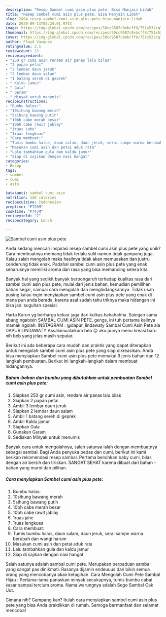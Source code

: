 ```yaml
---
description: "Resep Sambel cumi asin plus pete, Bisa Manjain Lidah"
title: "Resep Sambel cumi asin plus pete, Bisa Manjain Lidah"
slug: 2494-resep-sambel-cumi-asin-plus-pete-bisa-manjain-lidah
date: 2020-09-13T05:24:01.974Z
image: https://img-global.cpcdn.com/recipes/50cc9587c8ebcff8/751x532cq70/sambel-cumi-asin-plus-pete-foto-resep-utama.jpg
thumbnail: https://img-global.cpcdn.com/recipes/50cc9587c8ebcff8/751x532cq70/sambel-cumi-asin-plus-pete-foto-resep-utama.jpg
cover: https://img-global.cpcdn.com/recipes/50cc9587c8ebcff8/751x532cq70/sambel-cumi-asin-plus-pete-foto-resep-utama.jpg
author: Floyd Vasquez
ratingvalue: 3.5
reviewcount: 13
recipeingredient:
- "250 gr cumi asin rendam air panas lalu bilas"
- "2 papan petai"
- "3 lembar daun jeruk"
- "2 lembar daun salam"
- "1 batang sereh di geprek"
- " Kaldu jamur"
- " Gula"
- " Garam"
- " Minyak untuk menumis"
recipeinstructions:
- "Bumbu halus:"
- "10sihung bawang merah"
- "5sihung bawang putih"
- "10bh cabe merah besar"
- "10bh cabe rawit jablay"
- "1ruas jahe"
- "1ruas lengkuas"
- "Cara membuat:"
- "Tumis bumbu halus, daun salam, daun jeruk, serai sampe warna berubah dan wangi harum"
- "Masukan cumi asin dan petai aduk rata"
- "Lalu tambahkan gula dan kaldu jamur"
- "Siap di sajikan dengan nasi hangat"
categories:
- Resep
tags:
- sambel
- cumi
- asin

katakunci: sambel cumi asin 
nutrition: 150 calories
recipecuisine: Indonesian
preptime: "PT20M"
cooktime: "PT43M"
recipeyield: "2"
recipecategory: Lunch

---
```



![Sambel cumi asin plus pete](https://img-global.cpcdn.com/recipes/50cc9587c8ebcff8/751x532cq70/sambel-cumi-asin-plus-pete-foto-resep-utama.jpg)

Anda sedang mencari inspirasi resep sambel cumi asin plus pete yang unik? Cara membuatnya memang tidak terlalu sulit namun tidak gampang juga. Kalau salah mengolah maka hasilnya tidak akan memuaskan dan justru cenderung tidak enak. Padahal sambel cumi asin plus pete yang enak seharusnya memiliki aroma dan rasa yang bisa memancing selera kita.

Banyak hal yang sedikit banyak berpengaruh terhadap kualitas rasa dari sambel cumi asin plus pete, mulai dari jenis bahan, kemudian pemilihan bahan segar, sampai cara mengolah dan menghidangkannya. Tidak usah pusing kalau ingin menyiapkan sambel cumi asin plus pete yang enak di mana pun anda berada, karena asal sudah tahu triknya maka hidangan ini bisa jadi suguhan spesial.

Harta Karun yg berharga keluar juga dari kulkas.hahahahha. Saingan sama abang ngabisin SAMBAL CUMI ASIN PETE. gengs, ini tuh pertama kalinya mamak ngolah. INSTAGRAM : @dapur_lindawaty Sambal Cumi Asin Pete ala DAPUR LINDAWATY Assalamualaikum beb 😍 aku punya menu kreasi baru nih beb yang jelas masih seputar.


Berikut ini ada beberapa cara mudah dan praktis yang dapat diterapkan untuk mengolah sambel cumi asin plus pete yang siap dikreasikan. Anda bisa menyiapkan Sambel cumi asin plus pete memakai 9 jenis bahan dan 12 langkah pembuatan. Berikut ini langkah-langkah dalam membuat hidangannya.

<!--inarticleads1-->

##### Bahan-bahan dan bumbu yang dibutuhkan untuk pembuatan Sambel cumi asin plus pete:

1. Siapkan 250 gr cumi asin, rendam air panas lalu bilas
1. Siapkan 2 papan petai
1. Ambil 3 lembar daun jeruk
1. Siapkan 2 lembar daun salam
1. Ambil 1 batang sereh di geprek
1. Ambil  Kaldu jamur
1. Siapkan  Gula
1. Gunakan  Garam
1. Sediakan  Minyak untuk menumis


Banyak cara untuk mengolahnya, salah satunya ialah dengan membuatnya sebagai sambal. Bagi Anda penyuka pedas dan cumi, berikut ini kami berikan rekomendasi resep sambal. Pertama bersihkan baby cumi, bilas dengan air bersih dan tiriskan. SANGAT SEHAT karena dibuat dari bahan - bahan yang murni dan pilihan. 

<!--inarticleads2-->

##### Cara menyiapkan Sambel cumi asin plus pete:

1. Bumbu halus:
1. 10sihung bawang merah
1. 5sihung bawang putih
1. 10bh cabe merah besar
1. 10bh cabe rawit jablay
1. 1ruas jahe
1. 1ruas lengkuas
1. Cara membuat:
1. Tumis bumbu halus, daun salam, daun jeruk, serai sampe warna berubah dan wangi harum
1. Masukan cumi asin dan petai aduk rata
1. Lalu tambahkan gula dan kaldu jamur
1. Siap di sajikan dengan nasi hangat


Salah satunya adalah sambal cumi pete. Merupakan perpaduan sambal yang sangat pas dinikmati. Rasanya dijamin endeuuus dan bikin semua orang yang mencobanya akan ketagihan. Cara Mengolah Cumi Pete Sambal Hijau : Pertama-tama panaskan minyak secukupnya, tumis bumbu cabai kasar sampai tercium aroma. Nama warungnya adalah Sego Sambel Cak Uut. 

Gimana nih? Gampang kan? Itulah cara menyiapkan sambel cumi asin plus pete yang bisa Anda praktikkan di rumah. Semoga bermanfaat dan selamat mencoba!
